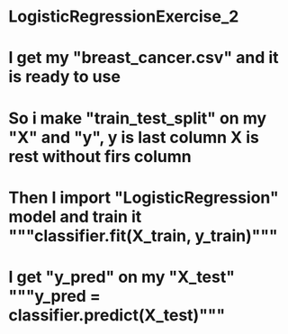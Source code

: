 # LogisticRegressionExercise_2
# I get my "breast_cancer.csv" and it is ready to use
# So i make "train_test_split" on my "X" and "y", y is last column X is rest without firs column
# Then I import "LogisticRegression" model and train it """classifier.fit(X_train, y_train)"""
# I get "y_pred" on my "X_test" """y_pred = classifier.predict(X_test)""" 
